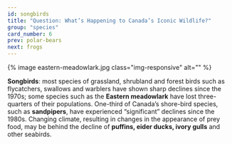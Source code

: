 ```yaml
---
id: songbirds
title: "Question: What’s Happening to Canada’s Iconic Wildlife?"
group: "species"
card_number: 6
prev: polar-bears
next: frogs
---
```


{% image eastern-meadowlark.jpg class="img-responsive" alt="" %}

**Songbirds**: most species of grassland, shrubland and forest birds such as flycatchers, swallows and warblers have shown sharp declines since the 1970s; some species such as the **Eastern meadowlark** have lost three-quarters of their populations. One-third of Canada’s shore-bird species, such as **sandpipers**, have experienced “significant” declines since the 1980s. Changing climate, resulting in changes in the appearance of prey food, may be behind the decline of **puffins, eider ducks, ivory gulls** and other seabirds.
